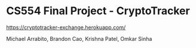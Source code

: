 # CS554 Final Project - CryptoTracker

https://cryptotracker-exchange.herokuapp.com/

Michael Arrabito, Brandon Cao, Krishna Patel, Omkar Sinha
